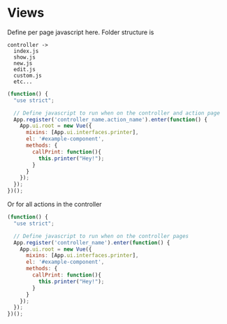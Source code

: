 # Views

Define per page javascript here.  Folder structure is

```
controller ->
  index.js
  show.js
  new.js
  edit.js
  custom.js
  etc...
```

```javascript
(function() {
  "use strict";

  // Define javascript to run when on the controller and action page
  App.register('controller_name.action_name').enter(function() {
    App.ui.root = new Vue({
      mixins: [App.ui.interfaces.printer],
      el: '#example-component',
      methods: {
        callPrint: function(){
          this.printer("Hey!");
        }
      }
    });
  });
})();
```

Or for all actions in the controller

```javascript
(function() {
  "use strict";

  // Define javascript to run when on the controller pages
  App.register('controller_name').enter(function() {
    App.ui.root = new Vue({
      mixins: [App.ui.interfaces.printer],
      el: '#example-component',
      methods: {
        callPrint: function(){
          this.printer("Hey!");
        }
      }
    });
  });
})();
```
